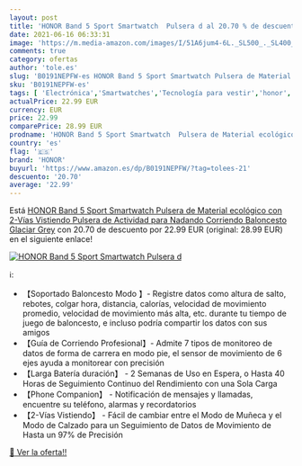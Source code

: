 ```yaml
---
layout: post
title: 'HONOR Band 5 Sport Smartwatch  Pulsera d al 20.70 % de descuento'
date: 2021-06-16 06:33:31
image: 'https://m.media-amazon.com/images/I/51A6jum4-6L._SL500_._SL400_.jpg'
comments: true
category: ofertas
author: 'tole.es'
slug: 'B0191NEPFW-es HONOR Band 5 Sport Smartwatch Pulsera de Material...'
sku: 'B0191NEPFW-es'
tags: [ 'Electrónica','Smartwatches','Tecnología para vestir','honor','smartwatch', ]
actualPrice: 22.99 EUR
currency: EUR
price: 22.99
comparePrice: 28.99 EUR
prodname: 'HONOR Band 5 Sport Smartwatch  Pulsera de Material ecológico con 2-Vías Vistiendo Pulsera de Actividad para Nadando Corriendo Baloncesto  Glaciar Grey'
country: 'es'
flag: '🇪🇸'
brand: 'HONOR'
buyurl: 'https://www.amazon.es/dp/B0191NEPFW/?tag=tolees-21'
descuento: '20.70'
average: '22.99'
---
```


Está [HONOR Band 5 Sport Smartwatch  Pulsera de Material ecológico con 2-Vías Vistiendo Pulsera de Actividad para Nadando Corriendo Baloncesto  Glaciar Grey](https://www.amazon.es/dp/B0191NEPFW/?tag=tolees-21) con 20.70 de descuento por 22.99 EUR (original: 28.99 EUR) en el siguiente enlace!

[![HONOR Band 5 Sport Smartwatch  Pulsera d](https://m.media-amazon.com/images/I/51A6jum4-6L._SL500_._SL400_.jpg)](https://www.amazon.es/dp/B0191NEPFW/?tag=tolees-21)

ℹ️:

- 【Soportado Baloncesto Modo 】- Registre datos como altura de salto, rebotes, colgar hora, distancia, calorías, velocidad de movimiento promedio, velocidad de movimiento más alta, etc. durante tu tiempo de juego de baloncesto, e incluso podría compartir los datos con sus amigos
- 【Guía de Corriendo Profesional】- Admite 7 tipos de monitoreo de datos de forma de carrera en modo pie, el sensor de movimiento de 6 ejes ayuda a monitorear con precisión
- 【Larga Batería duración】 - 2 Semanas de Uso en Espera, o Hasta 40 Horas de Seguimiento Continuo del Rendimiento con una Sola Carga
- 【Phone Companion】 - Notificación de mensajes y llamadas, encuentre su teléfono, alarmas y recordatorios
- 【2-Vías Vistiendo】 - Fácil de cambiar entre el Modo de Muñeca y el Modo de Calzado para un Seguimiento de Datos de Movimiento de Hasta un 97% de Precisión

[🛒 Ver la oferta!!](https://www.amazon.es/dp/B0191NEPFW/?tag=tolees-21)

